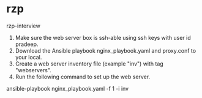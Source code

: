 # rzp
rzp-interview

1) Make sure the web server box is ssh-able using ssh keys with user id pradeep.
2) Download the Ansible playbook nginx_playbook.yaml and proxy.conf to your local.
3) Create a web server inventory file (example "inv") with tag "webservers".
4) Run the following command to set up the web server.

ansible-playbook nginx_playbook.yaml -f 1 -i inv
